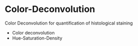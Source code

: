 # Color-Deconvolution
Color Deconvolution for quantification of histological staining

* Color deconvolution
* Hue-Saturation-Density
